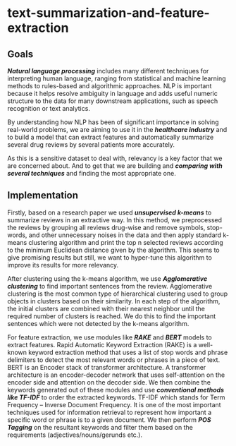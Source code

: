 # text-summarization-and-feature-extraction
## Goals
<i><b>Natural language processing</b></i> includes many different techniques for interpreting human language,
ranging from statistical and machine learning methods to rules-based and algorithmic approaches.
NLP is important because it helps resolve ambiguity in language and adds useful numeric structure
to the data for many downstream applications, such as speech recognition or text analytics.

By understanding how NLP has been of significant importance in solving real-world problems, we
are aiming to use it in the <i><b>healthcare industry</b></i> and to build a model that can extract features and
automatically summarize several drug reviews by several patients more accurately.

As this is a sensitive dataset to deal with, relevancy is a key factor that we are concerned about.
And to get that we are building and <i><b>comparing with several techniques</b></i> and finding the most
appropriate one.

## Implementation
Firstly, based on a research paper we used <i><b>unsupervised k-means</b></i> to summarize reviews in an
extractive way. In this method, we preprocessed the reviews by grouping all reviews drug-wise
and remove symbols, stop-words, and other unnecessary noises in the data and then apply standard
k-means clustering algorithm and print the top n selected reviews according to the minimum
Euclidean distance given by the algorithm. This seems to give promising results but still, we want
to hyper-tune this algorithm to improve its results for more relevancy.

After clustering using the k-means algorithm, we use <i><b>Agglomerative clustering</b></i> to find important
sentences from the review. Agglomerative clustering is the most common type of hierarchical
clustering used to group objects in clusters based on their similarity. In each step of the algorithm,
the initial clusters are combined with their nearest neighbor until the required number of clusters
is reached. We do this to find the important sentences which were not detected by the k-means
algorithm.

For feature extraction, we use modules like <i><b>RAKE</b></i> and <i><b>BERT</b></i> models to extract features. Rapid
Automatic Keyword Extraction (RAKE) is a well-known keyword extraction method that uses a
list of stop words and phrase delimiters to detect the most relevant words or phrases in a piece of
text. BERT is an Encoder stack of transformer architecture. A transformer architecture is an
encoder-decoder network that uses self-attention on the encoder side and attention on the decoder
side. We then combine the keywords generated out of these modules and use <i><b>conventional methods
like TF-IDF</b></i> to order the extracted keywords. TF-IDF which stands for Term Frequency – Inverse
Document Frequency. It is one of the most important techniques used for information retrieval to
represent how important a specific word or phrase is to a given document. We then perform <i><b>POS
Tagging</b></i> on the resultant keywords and filter them based on the requirements
(adjectives/nouns/gerunds etc.).
